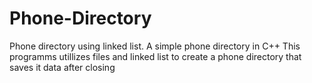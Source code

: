 # Phone-Directory
Phone directory using linked list.
A simple phone directory in C++ This programms utillizes files and linked list to create a phone directory that saves it data after closing
